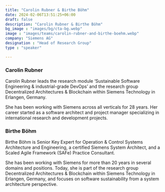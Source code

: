 ```yaml
---
title: "Carolin Rubner & Birthe Böhm"
date: 2024-02-06T13:51:25+06:00
draft: false
description: "Carolin Rubner & Birthe Böhm"
bg_image : "images/bg/cta-bg.webp"
image : "images/teams/carolin-rubner-and-birthe-boehm.webp"
company: "Siemens AG"
designation : "Head of Research Group"
type : "speaker"

---
```


### Carolin Rubner
Carolin Rubner leads the research module ‘Sustainable Software Engineering & industrial-grade DevOps’ and the research group Decentralized Architectures & Blockchain within Siemens Technology in Erlangen, Germany. 

She has been working with Siemens across all verticals for 28 years. Her career started as a software architect and project manager specializing in international research and development projects. 

### Birthe Böhm
Birthe Böhm is Senior Key Expert for Operation & Control Systems Architecture and Engineering, a certified Siemens System Architect, and a Scaled Agile Framework (SAFe) Practice Consultant. 

She has been working with Siemens for more than 20 years in several domains and positions. Today, she is part of the research group Decentralized Architectures & Blockchain within Siemens Technology in Erlangen, Germany, and focuses on software sustainability from a system architecture perspective.
